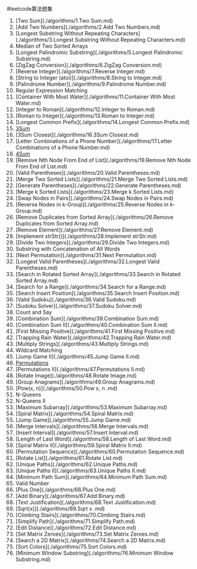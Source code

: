 #leetcode算法题集

1. [Two Sum](./algorithms/1.Two Sum.md)
2. [Add Two Numbers](./algorithms/2.Add Two Numbers.md)
3. [Longest Substring Without Repeating Characters](./algorithms/3.Longest Substring Without Repeating Characters.md)
4. Median of Two Sorted Arrays
5. [Longest Palindromic Substring](./algorithms/5.Longest Palindromic Substring.md)
6. [ZigZag Conversion](./algorithms/6.ZigZag Conversion.md)
7. [Reverse Integer](./algorithms/7.Reverse Integer.md)
8. [String to Integer (atoi)](./algorithms/8.String to Integer.md)
9. [Palindrome Number](./algorithms/9.Palindrome Number.md)
10. Regular Expression Matching
11. [Container With Most Water](./algorithms/11.Container With Most Water.md)
12. [Integer to Roman](./algorithms/12.Integer to Roman.md)
13. [Roman to Integer](./algorithms/13.Roman to Integer.md)
14. [Longest Common Prefix](./algorithms/14.Longest Common Prefix.md)
15. [3Sum](./algorithms/15.3Sum.md)
16. [3Sum Closest](./algorithms/16.3Sum Closest.md)
17. [Letter Combinations of a Phone Number](./algorithms/17.Letter Combinations of a Phone Number.md)
18. [4Sum](./algorithms/18.4Sum.md)
19. [Remove Nth Node From End of List](./algorithms/19.Remove Nth Node From End of List.md)
20. [Valid Parentheses](./algorithms/20.Valid Parentheses.md)
21. [Merge Two Sorted Lists](./algorithms/21.Merge Two Sorted Lists.md)
22. [Generate Parentheses](./algorithms/22.Generate Parentheses.md)
23. [Merge k Sorted Lists](./algorithms/23.Merge k Sorted Lists.md)
24. [Swap Nodes in Pairs](./algorithms/24.Swap Nodes in Pairs.md)
25. [Reverse Nodes in k-Group](./algorithms/25.Reverse Nodes in k-Group.md)
26. [Remove Duplicates from Sorted Array](./algorithms/26.Remove Duplicates from Sorted Array.md)
27. [Remove Element](./algorithms/27.Remove Element.md)
28. [Implement strStr()](./algorithms/28.Implement strStr.md)
29. [Divide Two Integers](./algorithms/29.Divide Two Integers.md)
30. Substring with Concatenation of All Words
31. [Next Permutation](./algorithms/31.Next Permutation.md)
32. [Longest Valid Parentheses](./algorithms/32.Longest Valid Parentheses.md)
33. [Search in Rotated Sorted Array](./algorithms/33.Search in Rotated Sorted Array.md)
34. [Search for a Range](./algorithms/34.Search for a Range.md)
35. [Search Insert Position](./algorithms/35.Search Insert Position.md)
36. [Valid Sudoku](./algorithms/36.Valid Sudoku.md)
37. [Sudoku Solver](./algorithms/37.Sudoku Solver.md)
38. Count and Say
39. [Combination Sum](./algorithms/39.Combination Sum.md)
40. [Combination Sum II](./algorithms/40.Combination Sum II.md)
41. [First Missing Positive](./algorithms/41.First Missing Positive.md)
42. [Trapping Rain Water](./algorithms/42.Trapping Rain Water.md)
43. [Multiply Strings](./algorithms/43.Multiply Strings.md)
44. Wildcard Matching
45. [Jump Game II](./algorithms/45.Jump Game II.md)
46. [Permutations](./algorithms/46.Permutations.md)
47. [Permutations II](./algorithms/47.Permutations II.md)
48. [Rotate Image](./algorithms/48.Rotate Image.md)
49. [Group Anagrams](./algorithms/49.Group Anagrams.md)
50. [Pow(x, n)](./algorithms/50.Pow x, n .md)
51. N-Queens
52. N-Queens II
53. [Maximum Subarray](./algorithms/53.Maximum Subarray.md)
54. [Spiral Matrix](./algorithms/54.Spiral Matrix.md)
55. [Jump Game](./algorithms/55.Jump Game.md)
56. [Merge Intervals](./algorithms/56.Merge Intervals.md)
57. [Insert Interval](./algorithms/57.Insert Interval.md)
58. [Length of Last Word](./algorithms/58.Length of Last Word.md)
59. [Spiral Matrix II](./algorithms/59.Spiral Matrix II.md)
60. [Permutation Sequence](./algorithms/60.Permutation Sequence.md)
61. [Rotate List](./algorithms/61.Rotate List.md)
62. [Unique Paths](./algorithms/62.Unique Paths.md)
63. [Unique Paths II](./algorithms/63.Unique Paths II.md)
64. [Minimum Path Sum](./algorithms/64.Minimum Path Sum.md)
65. Valid Number
66. [Plus One](./algorithms/66.Plus One.md)
67. [Add Binary](./algorithms/67.Add Binary.md)
68. [Text Justification](./algorithms/68.Text Justification.md)
69. [Sqrt(x)](./algorithms/69.Sqrt x .md)
70. [Climbing Stairs](./algorithms/70.Climbing Stairs.md)
71. [Simplify Path](./algorithms/71.Simplify Path.md)
72. [Edit Distance](./algorithms/72.Edit Distance.md)
73. [Set Matrix Zeroes](./algorithms/73.Set Matrix Zeroes.md)
74. [Search a 2D Matrix](./algorithms/74.Search a 2D Matrix.md)
75. [Sort Colors](./algorithms/75.Sort Colors.md)
76. [Minimum Window Substring](./algorithms/76.Minimum Window Substring.md)

